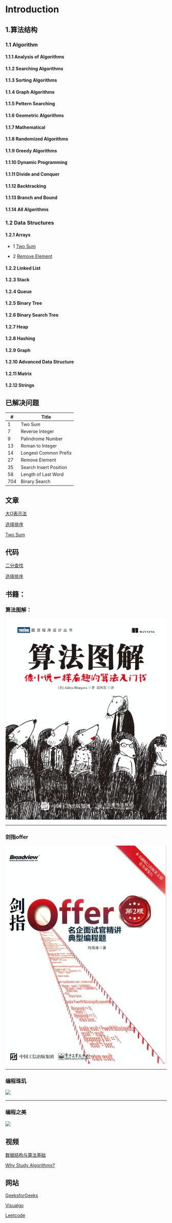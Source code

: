 # Introduction





	
## 1.算法结构


### 1.1 Algorithm

#### 1.1.1 Analysis of Algorithms

#### 1.1.2 Searching Algorithms

#### 1.1.3 Sorting Algorithms

#### 1.1.4 Graph Algorithms

#### 1.1.5 Pettern Searching

#### 1.1.6 Geometric Algorithms

#### 1.1.7 Mathematical 

#### 1.1.8 Randomized Algorithms

#### 1.1.9 Greedy Algorithms

#### 1.1.10 Dynamic Programming

#### 1.1.11 Divide and Conquer

#### 1.1.12 Backtracking

#### 1.1.13 Branch and Bound

#### 1.1.14 All Algorithms



### 1.2 Data Structures

#### 1.2.1 Arrays

 
- 1 [Two Sum]()

- 2 [Remove Element](https://leetcode.com/problems/remove-element/)

#### 1.2.2 Linked List

#### 1.2.3 Stack

#### 1.2.4 Queue

#### 1.2.5 Binary Tree

#### 1.2.6 Binary Search Tree

#### 1.2.7 Heap

#### 1.2.8 Hashing

#### 1.2.9 Graph

#### 1.2.10 Advanced Data Structure

#### 1.2.11 Matrix

#### 1.2.12 Strings


## 已解决问题



|#|Title|
|---|---|
| 1|Two Sum |
|7|Reverse Integer |
|9|Palindrome Number|
|13|Roman to Integer|
|14|Longest Common Prefix|
|27|Remove Element |
|35|Search Insert Position|
|58|Length of Last Word|
|704|Binary Search |


     
  


## 文章
[大O表示法](https://github.com/LIU-HONGYANG/Algorithm/blob/master/2019-11-10-%E5%A4%A7O%E8%A1%A8%E7%A4%BA%E6%B3%95.md)

[选择排序](https://github.com/LIU-HONGYANG/Algorithm/blob/master/2019-11-12-%E9%80%89%E6%8B%A9%E6%8E%92%E5%BA%8F.md)

[Two Sum]()


## 代码


[二分查找](https://github.com/LIU-HONGYANG/Algorithm/blob/master/JavaCode/BinarySearch.java)

[选择排序](https://github.com/LIU-HONGYANG/Algorithm/blob/master/JavaCode/selectionSort.java)

## 书籍：

### 算法图解：

![](suanfatujie.png)


*** 

### 剑指offer
![](jianzhioffer.png)

***

### 编程珠玑
![](https://tva1.sinaimg.cn/large/006y8mN6gy1g8tvxwqchtj30k40qiqnq.jpg)

***

### 编程之美
![](https://tva1.sinaimg.cn/large/006y8mN6gy1g8tvyxczecj30j00o27ow.jpg)


## 视频
[数据结构与算法基础](https://ke.qq.com/course/342067?taid=2656832409909299)

[Why Study Algorithms?](https://lagunita.stanford.edu/courses/course-v1:Engineering+Algorithms1+SelfPaced/courseware/67bd26417f4f47a39e6faf697ce5bf39/eb363aaea3774aed9bc10dbb7971b3f6/?child=first)

## 网站

[GeeksforGeeks](https://www.geeksforgeeks.org/dynamic-programming/)

[Visualgo](https://visualgo.net/en)

[Leetcode](https://leetcode.com/)
